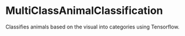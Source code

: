 # MultiClassAnimalClassification
Classifies animals based on the visual into categories using Tensorflow.

